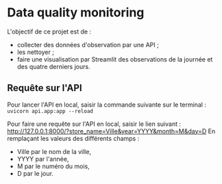 # Data quality monitoring

L'objectif de ce projet est de :
- collecter des données d'observation par une API ;
- les nettoyer ;
- faire une visualisation par Streamlit des observations de la journée et des quatre derniers jours.

## Requête sur l'API

Pour lancer l'API en local, saisir la commande suivante sur le terminal :
`uvicorn api.app:app --reload`

Pour faire une requête sur l'API en local, saisir le lien suivant :
http://127.0.0.1:8000/?store_name=Ville&year=YYYY&month=M&day=D
En remplaçant les valeurs des différents champs :
- Ville par le nom de la ville,
- YYYY par l'année,
- M par le numéro du mois,
- D par le jour.
